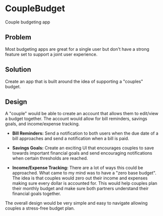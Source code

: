 # CoupleBudget
Couple budgeting app

## Problem
Most budgeting apps are great for a single user but don't have a strong feature set to support a joint user experience.

## Solution
Create an app that is built around the idea of supporting a "couples" budget.

## Design
A "couple" would be able to create an account that allows them to edit/view a budget together.  The account would allow for bill reminders, savings goals, and income/expense tracking.

* **Bill Reminders:** Send a notification to both users when the due date of a bill approaches and send a notification when a bill is paid.

* **Savings Goals:** Create an exciting UI that encourages couples to save towards important financial goals and send encouraging notifications when certain thresholds are reached.

* **Income/Expense Tracking:** There are a lot of ways this could be approached.  What came to my mind was to have a "zero base budget".  The idea is that couples would zero out their income and expenses making sure every dollar is accounted for.  This would help couples plan their monthly budget and make sure both partners understand their financial goals together.

The overall design would be very simple and easy to navigate allowing couples a stress-free budget plan.
